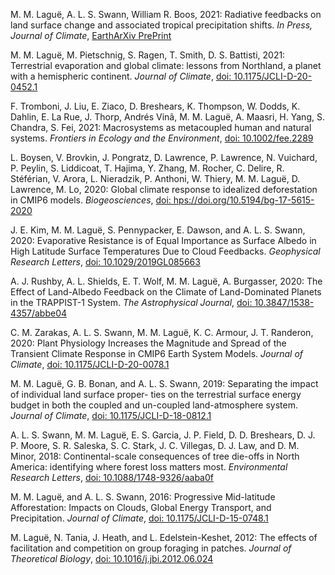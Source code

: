 
M. M. Laguë, A. L. S. Swann, William R. Boos, 2021: Radiative feedbacks on land surface change and associated tropical precipitation shifts. _In Press, Journal of Climate_, [EarthArXiv PrePrint](https://eartharxiv.org/repository/view/1827/)

M. M. Laguë, M. Pietschnig, S. Ragen, T. Smith, D. S. Battisti, 2021: Terrestrial evaporation and global climate: lessons from Northland, a planet with a hemispheric continent. _Journal of Climate_, [doi: 10.1175/JCLI-D-20-0452.1](http://doi.org/10.1175/JCLI-D-20-0452.1)

F. Tromboni, J. Liu, E. Ziaco, D. Breshears, K. Thompson, W. Dodds, K. Dahlin, E. La Rue, J. Thorp, Andrés Vinã, M. M. Laguë, A. Maasri, H. Yang, S. Chandra, S. Fei, 2021: Macrosystems as metacoupled human and natural systems. _Frontiers in Ecology and the Environment_, [doi: 10.1002/fee.2289](http://doi.org/10.1002/fee.2289)

L. Boysen, V. Brovkin, J. Pongratz, D. Lawrence, P. Lawrence, N. Vuichard, P. Peylin, S. Liddicoat, T. Hajima, Y. Zhang, M. Rocher, C. Delire, R. Stéférian, V. Arora, L. Nieradzik, P. Anthoni, W. Thiery, M. M. Laguë, D. Lawrence, M. Lo, 2020: Global climate response to idealized deforestation in CMIP6 models. _Biogeosciences_, [doi: hps://doi.org/10.5194/bg-17-5615-2020](http://doi.org/hps://doi.org/10.5194/bg-17-5615-2020)

J. E. Kim,  M. M. Laguë, S. Pennypacker, E. Dawson, and A. L. S. Swann, 2020: Evaporative Resistance is of Equal Importance as Surface Albedo in High Latitude Surface Temperatures Due to Cloud Feedbacks. _Geophysical Research Letters_, [doi: 10.1029/2019GL085663](http://doi.org/10.1029/2019GL085663)

A. J. Rushby, A. L. Shields, E. T. Wolf, M. M. Laguë, A. Burgasser, 2020: The Effect of Land-Albedo Feedback on the Climate of Land-Dominated Planets in the TRAPPIST-1 System. _The Astrophysical Journal_, [doi: 10.3847/1538-4357/abbe04](http://doi.org/10.3847/1538-4357/abbe04)

C. M. Zarakas, A. L. S. Swann, M. M. Laguë, K. C. Armour, J. T. Randeron, 2020: Plant Physiology Increases the Magnitude and Spread of the Transient Climate Response in CMIP6 Earth System Models. _Journal of Climate_, [doi: 10.1175/JCLI-D-20-0078.1](http://doi.org/10.1175/JCLI-D-20-0078.1)

M. M. Laguë, G. B. Bonan, and A. L. S. Swann, 2019: Separating the impact of individual land surface proper- ties on the terrestrial surface energy budget in both the coupled and un-coupled land-atmosphere system. _Journal of Climate_, [doi: 10.1175/JCLI-D-18-0812.1](http://doi.org/10.1175/JCLI-D-18-0812.1)

A. L. S. Swann, M. M. Laguë, E. S. Garcia, J. P. Field, D. D. Breshears, D. J. P. Moore, S. R. Saleska, S. C. Stark, J. C. Villegas, D. J. Law, and D. M. Minor, 2018: Continental-scale consequences of tree die-offs in North America: identifying where forest loss matters most. _Environmental Research Letters_, [doi: 10.1088/1748-9326/aaba0f](http://doi.org/10.1088/1748-9326/aaba0f)

M. M. Laguë, and A. L. S. Swann, 2016: Progressive Mid-latitude Afforestation: Impacts on Clouds, Global Energy Transport, and Precipitation. _Journal of Climate_, [doi: 10.1175/JCLI-D-15-0748.1](http://doi.org/10.1175/JCLI-D-15-0748.1)

M. Laguë, N. Tania, J. Heath, and L. Edelstein-Keshet, 2012: The effects of facilitation and competition on group foraging in patches. _Journal of Theoretical Biology_, [doi: 10.1016/j.jbi.2012.06.024](http://doi.org/10.1016/j.jbi.2012.06.024)

